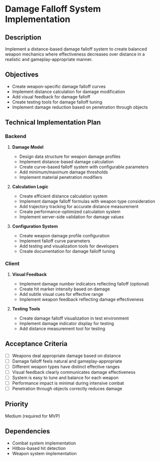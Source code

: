 # Damage Falloff System Implementation

## Description

Implement a distance-based damage falloff system to create balanced weapon mechanics where effectiveness decreases over distance in a realistic and gameplay-appropriate manner.

## Objectives

- Create weapon-specific damage falloff curves
- Implement distance calculation for damage modification
- Add visual feedback for damage falloff
- Create testing tools for damage falloff tuning
- Implement damage reduction based on penetration through objects

## Technical Implementation Plan

### Backend

1. **Damage Model**

   - Design data structure for weapon damage profiles
   - Implement distance-based damage calculation
   - Create curve-based falloff system with configurable parameters
   - Add minimum/maximum damage thresholds
   - Implement material penetration modifiers

2. **Calculation Logic**

   - Create efficient distance calculation system
   - Implement damage falloff formulas with weapon type consideration
   - Add trajectory tracking for accurate distance measurement
   - Create performance-optimized calculation system
   - Implement server-side validation for damage values

3. **Configuration System**
   - Create weapon damage profile configuration
   - Implement falloff curve parameters
   - Add testing and visualization tools for developers
   - Create documentation for damage falloff tuning

### Client

1. **Visual Feedback**

   - Implement damage number indicators reflecting falloff (optional)
   - Create hit marker intensity based on damage
   - Add subtle visual cues for effective range
   - Implement weapon feedback reflecting damage effectiveness

2. **Testing Tools**
   - Create damage falloff visualization in test environment
   - Implement damage indicator display for testing
   - Add distance measurement tool for testing

## Acceptance Criteria

- [ ] Weapons deal appropriate damage based on distance
- [ ] Damage falloff feels natural and gameplay-appropriate
- [ ] Different weapon types have distinct effective ranges
- [ ] Visual feedback clearly communicates damage effectiveness
- [ ] System is easy to tune and balance for each weapon
- [ ] Performance impact is minimal during intensive combat
- [ ] Penetration through objects correctly reduces damage

## Priority

Medium (required for MVP)

## Dependencies

- Combat system implementation
- Hitbox-based hit detection
- Weapon system implementation
